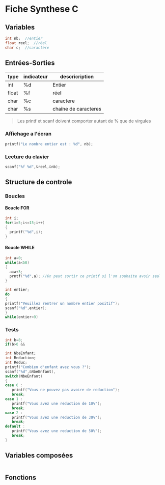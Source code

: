 # Fiche Synthese C

## Variables

```c
int nb;  //entier
float reel;  //réel
char c;  //caractère
```

## Entrées-Sorties

type | indicateur | descricription
--- | --- | ---
int | %d | Entier
float | %f |réel
char | %c | caractere
char | %s | chaîne de caracteres

> Les printf et scanf doivent comporter autant de % que de virgules
### Affichage a l'écran
```c
printf("Le nombre entier est : %d", nb); 
```

### Lecture du clavier
```c
scanf("%f %d",&reel,&nb);
```

## Structure de controle
### Boucles
#### Boucle FOR
```c
int i;
for(i=5;i<=15;i++)
{
  printf("%d",i);
}
```
#### Boucle WHILE

```c
int a=0;
while(a<50)
{
  a=a+3;
  prntf("%d",a); //On peut sortir ce printf si l'on souhaite avoir seulement la valeur finale de a
}
```

```c
int entier;
do
{
printf("Veuillez rentrer un nombre entier positif");
scanf("%d",entier);
}
while(entier<0)
```
### Tests

```c
int b=8;
if(b>0 && 

```
```c
int NbeEnfant;
int Reduction;
int Reduc;
printf("Combien d'enfant avez vous ?");
scanf("%d",&NbeEnfant),
switch(NbeEnfant)
{
case 0 :
   printf("Vous ne pouvez pas avoire de reduction");
   break;
case 1 :
   printf("Vous avez une reduction de 10%");
   break;
case 2 :
   printf("Vous avez une reduction de 30%");
   break;
default :
   printf("Vous avez une reduction de 50%");
   break;
}
```
## Variables composées

```c

```
## Fonctions

```c

```
